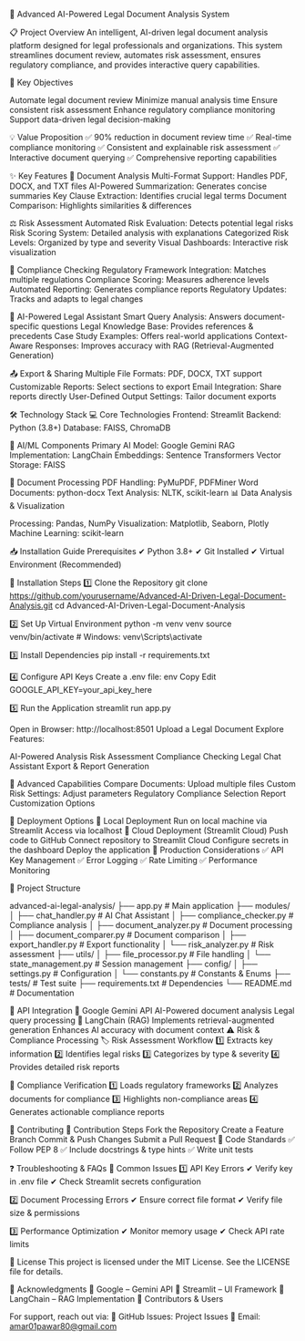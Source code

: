 🚀 Advanced AI-Powered Legal Document Analysis System

📋 Project Overview
An intelligent, AI-driven legal document analysis platform designed for legal professionals and organizations. This system streamlines document review, automates risk assessment, ensures regulatory compliance, and provides interactive query capabilities.

🎯 Key Objectives

Automate legal document review
Minimize manual analysis time
Ensure consistent risk assessment
Enhance regulatory compliance monitoring
Support data-driven legal decision-making


💡 Value Proposition
✅ 90% reduction in document review time
✅ Real-time compliance monitoring
✅ Consistent and explainable risk assessment
✅ Interactive document querying
✅ Comprehensive reporting capabilities

✨ Key Features
📄 Document Analysis
Multi-Format Support: Handles PDF, DOCX, and TXT files
AI-Powered Summarization: Generates concise summaries
Key Clause Extraction: Identifies crucial legal terms
Document Comparison: Highlights similarities & differences

⚖️ Risk Assessment
Automated Risk Evaluation: Detects potential legal risks
Risk Scoring System: Detailed analysis with explanations
Categorized Risk Levels: Organized by type and severity
Visual Dashboards: Interactive risk visualization

📜 Compliance Checking
Regulatory Framework Integration: Matches multiple regulations
Compliance Scoring: Measures adherence levels
Automated Reporting: Generates compliance reports
Regulatory Updates: Tracks and adapts to legal changes

💬 AI-Powered Legal Assistant
Smart Query Analysis: Answers document-specific questions
Legal Knowledge Base: Provides references & precedents
Case Study Examples: Offers real-world applications
Context-Aware Responses: Improves accuracy with RAG (Retrieval-Augmented Generation)

📤 Export & Sharing
Multiple File Formats: PDF, DOCX, TXT support
Customizable Reports: Select sections to export
Email Integration: Share reports directly
User-Defined Output Settings: Tailor document exports

🛠️ Technology Stack
💻 Core Technologies
Frontend: Streamlit
Backend: Python (3.8+)
Database: FAISS, ChromaDB

🧠 AI/ML Components
Primary AI Model: Google Gemini
RAG Implementation: LangChain
Embeddings: Sentence Transformers
Vector Storage: FAISS

📑 Document Processing
PDF Handling: PyMuPDF, PDFMiner
Word Documents: python-docx
Text Analysis: NLTK, scikit-learn
📊 Data Analysis & Visualization

Processing: Pandas, NumPy
Visualization: Matplotlib, Seaborn, Plotly
Machine Learning: scikit-learn

📥 Installation Guide
Prerequisites
✔ Python 3.8+
✔ Git Installed
✔ Virtual Environment (Recommended)

🔧 Installation Steps
1️⃣ Clone the Repository
git clone https://github.com/yourusername/Advanced-AI-Driven-Legal-Document-Analysis.git
cd Advanced-AI-Driven-Legal-Document-Analysis

2️⃣ Set Up Virtual Environment
python -m venv venv
source venv/bin/activate  # Windows: venv\Scripts\activate

3️⃣ Install Dependencies
pip install -r requirements.txt

4️⃣ Configure API Keys
Create a .env file:
env
Copy
Edit
GOOGLE_API_KEY=your_api_key_here

5️⃣ Run the Application
streamlit run app.py

Open in Browser: http://localhost:8501
Upload a Legal Document
Explore Features:

AI-Powered Analysis
Risk Assessment
Compliance Checking
Legal Chat Assistant
Export & Report Generation

🔹 Advanced Capabilities
Compare Documents: Upload multiple files
Custom Risk Settings: Adjust parameters
Regulatory Compliance Selection
Report Customization Options


🚀 Deployment Options
🔹 Local Deployment
Run on local machine via Streamlit
Access via localhost
🔹 Cloud Deployment (Streamlit Cloud)
Push code to GitHub
Connect repository to Streamlit Cloud
Configure secrets in the dashboard
Deploy the application
🔹 Production Considerations
✅ API Key Management
✅ Error Logging
✅ Rate Limiting
✅ Performance Monitoring

📁 Project Structure

advanced-ai-legal-analysis/
├── app.py                 # Main application
├── modules/
│   ├── chat_handler.py    # AI Chat Assistant
│   ├── compliance_checker.py # Compliance analysis
│   ├── document_analyzer.py # Document processing
│   ├── document_comparer.py # Document comparison
│   ├── export_handler.py    # Export functionality
│   └── risk_analyzer.py     # Risk assessment
├── utils/
│   ├── file_processor.py    # File handling
│   └── state_management.py  # Session management
├── config/
│   ├── settings.py          # Configuration
│   └── constants.py         # Constants & Enums
├── tests/                  # Test suite
├── requirements.txt        # Dependencies
└── README.md              # Documentation

🔌 API Integration
🔹 Google Gemini API
AI-Powered document analysis
Legal query processing
🔹 LangChain (RAG)
Implements retrieval-augmented generation
Enhances AI accuracy with document context
⚠️ Risk & Compliance Processing
🏷️ Risk Assessment Workflow
1️⃣ Extracts key information
2️⃣ Identifies legal risks
3️⃣ Categorizes by type & severity
4️⃣ Provides detailed risk reports

📑 Compliance Verification
1️⃣ Loads regulatory frameworks
2️⃣ Analyzes documents for compliance
3️⃣ Highlights non-compliance areas
4️⃣ Generates actionable compliance reports

🤝 Contributing
🔹 Contribution Steps
Fork the Repository
Create a Feature Branch
Commit & Push Changes
Submit a Pull Request
🔹 Code Standards
✅ Follow PEP 8
✅ Include docstrings & type hints
✅ Write unit tests

❓ Troubleshooting & FAQs
🔹 Common Issues
1️⃣ API Key Errors
✔ Verify key in .env file
✔ Check Streamlit secrets configuration

2️⃣ Document Processing Errors
✔ Ensure correct file format
✔ Verify file size & permissions

3️⃣ Performance Optimization
✔ Monitor memory usage
✔ Check API rate limits

📄 License
This project is licensed under the MIT License. See the LICENSE file for details.

🙏 Acknowledgments
🎯 Google – Gemini API
🎯 Streamlit – UI Framework
🎯 LangChain – RAG Implementation
🎯 Contributors & Users

For support, reach out via:
📩 GitHub Issues: Project Issues
📧 Email: amar01pawar80@gmail.com
